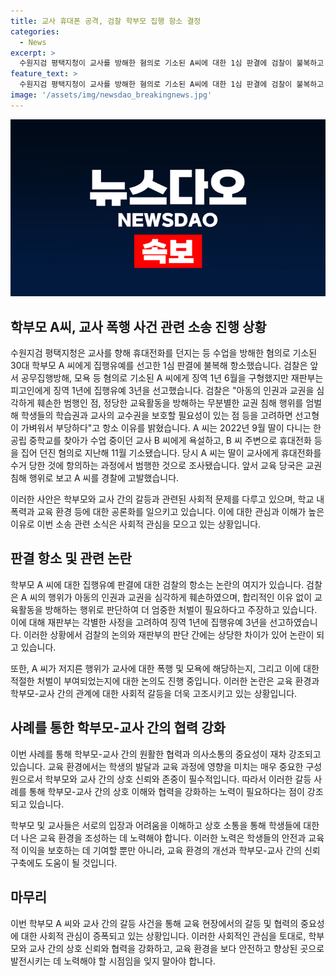 ```yaml
---
title: 교사 휴대폰 공격, 검찰 학부모 집행 항소 결정
categories:
  - News
excerpt: >
  수원지검 평택지청이 교사를 방해한 혐의로 기소된 A씨에 대한 1심 판결에 검찰이 불복하고 항소했습니다. A씨는 휴대전화를 던지고 욕설을 pro한 혐의로 기소되어 징역 1년 6개월을 구형받았지만, 1심 재판부는 집행유예 3년을 선고했습니다. 검찰은 이에 대해 "교사의 교수권을 보호할 필요성이 있고, 선고형이 가벼워 부당하다"고 주장했습니다. A씨는 딸의 문제로 교사를 공격한 것으로 알려졌으며, 교육 당국은 A씨를 경찰에 고발했습니다.
feature_text: >
  수원지검 평택지청이 교사를 방해한 혐의로 기소된 A씨에 대한 1심 판결에 검찰이 불복하고 항소했습니다. A씨는 휴대전화를 던지고 욕설을 pro한 혐의로 기소되어 징역 1년 6개월을 구형받았지만, 1심 재판부는 집행유예 3년을 선고했습니다. 검찰은 이에 대해 "교사의 교수권을 보호할 필요성이 있고, 선고형이 가벼워 부당하다"고 주장했습니다. A씨는 딸의 문제로 교사를 공격한 것으로 알려졌으며, 교육 당국은 A씨를 경찰에 고발했습니다.
image: '/assets/img/newsdao_breakingnews.jpg'
---
```


<p><img src="/assets/img/newsdao_breakingnews.jpg" alt="firstkoreanews 속보" /></p>

<h2 data-ke-size="size26">학부모 A씨, 교사 폭행 사건 관련 소송 진행 상황</h2>

<p data-ke-size="size16">수원지검 평택지청은 교사를 향해 휴대전화를 던지는 등 수업을 방해한 혐의로 기소된 30대 학부모 A 씨에게 집행유예를 선고한 1심 판결에 불복해 항소했습니다. 검찰은 앞서 공무집행방해, 모욕 등 혐의로 기소된 A 씨에게 징역 1년 6월을 구형했지만 재판부는 피고인에게 징역 1년에 집행유예 3년을 선고했습니다. 검찰은 "아동의 인권과 교권을 심각하게 훼손한 범행인 점, 정당한 교육활동을 방해하는 무분별한 교권 침해 행위를 엄벌해 학생들의 학습권과 교사의 교수권을 보호할 필요성이 있는 점 등을 고려하면 선고형이 가벼워서 부당하다"고 항소 이유를 밝혔습니다. A 씨는 2022년 9월 딸이 다니는 한 공립 중학교를 찾아가 수업 중이던 교사 B 씨에게 욕설하고, B 씨 주변으로 휴대전화 등을 집어 던진 혐의로 지난해 11월 기소됐습니다. 당시 A 씨는 딸이 교사에게 휴대전화를 수거 당한 것에 항의하는 과정에서 범행한 것으로 조사됐습니다. 앞서 교육 당국은 교권 침해 행위로 보고 A 씨를 경찰에 고발했습니다.</p>

<p data-ke-size="size16">이러한 사안은 학부모와 교사 간의 갈등과 관련된 사회적 문제를 다루고 있으며, 학교 내 폭력과 교육 환경 등에 대한 공론화를 일으키고 있습니다. 이에 대한 관심과 이해가 높은 이유로 이번 소송 관련 소식은 사회적 관심을 모으고 있는 상황입니다.</p>

<h2 data-ke-size="size26">판결 항소 및 관련 논란</h2>

<p data-ke-size="size16">학부모 A 씨에 대한 집행유예 판결에 대한 검찰의 항소는 논란의 여지가 있습니다. 검찰은 A 씨의 행위가 아동의 인권과 교권을 심각하게 훼손하였으며, 합리적인 이유 없이 교육활동을 방해하는 행위로 판단하여 더 엄중한 처벌이 필요하다고 주장하고 있습니다. 이에 대해 재판부는 각별한 사정을 고려하여 징역 1년에 집행유예 3년을 선고하였습니다. 이러한 상황에서 검찰의 논의와 재판부의 판단 간에는 상당한 차이가 있어 논란이 되고 있습니다.</p>

<p data-ke-size="size16">또한, A 씨가 저지른 행위가 교사에 대한 폭행 및 모욕에 해당하는지, 그리고 이에 대한 적절한 처벌이 부여되었는지에 대한 논의도 진행 중입니다. 이러한 논란은 교육 환경과 학부모-교사 간의 관계에 대한 사회적 갈등을 더욱 고조시키고 있는 상황입니다.</p>

<h2 data-ke-size="size26">사례를 통한 학부모-교사 간의 협력 강화</h2>

<p data-ke-size="size16">이번 사례를 통해 학부모-교사 간의 원활한 협력과 의사소통의 중요성이 재차 강조되고 있습니다. 교육 환경에서는 학생의 발달과 교육 과정에 영향을 미치는 매우 중요한 구성원으로서 학부모와 교사 간의 상호 신뢰와 존중이 필수적입니다. 따라서 이러한 갈등 사례를 통해 학부모-교사 간의 상호 이해와 협력을 강화하는 노력이 필요하다는 점이 강조되고 있습니다.</p>

<p data-ke-size="size16">학부모 및 교사들은 서로의 입장과 어려움을 이해하고 상호 소통을 통해 학생들에 대한 더 나은 교육 환경을 조성하는 데 노력해야 합니다. 이러한 노력은 학생들의 안전과 교육적 이익을 보호하는 데 기여할 뿐만 아니라, 교육 환경의 개선과 학부모-교사 간의 신뢰 구축에도 도움이 될 것입니다.</p>

<h2 data-ke-size="size26">마무리</h2>

<p data-ke-size="size16">이번 학부모 A 씨와 교사 간의 갈등 사건을 통해 교육 현장에서의 갈등 및 협력의 중요성에 대한 사회적 관심이 증폭되고 있는 상황입니다. 이러한 사회적인 관심을 토대로, 학부모와 교사 간의 상호 신뢰와 협력을 강화하고, 교육 환경을 보다 안전하고 향상된 곳으로 발전시키는 데 노력해야 할 시점임을 잊지 말아야 합니다.</p>

